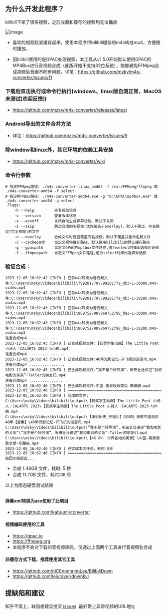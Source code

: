 ## 为什么开发此程序？
bilibili下架了很多视频，之前收藏和缓存的视频均无法播放

![image](https://github.com/mzky/m4s-converter/assets/13345233/ea8bc799-e47d-40ca-bde4-c47193f0e453)

- 喜欢的视频赶紧缓存起来，使用本程序将bilibili缓存的m4s转成mp4，方便随时播放。

- 因bilibili使用的是GPAC处理视频，本工具从v1.5.0开始默认使用GPAC的MP4Box进行音视频合成（此版开始不支持32位系统），能够避免FFMpeg合成视频后音画不同步问题，详见：https://github.com/mzky/m4s-converter/issues/11


### 下载后双击执行或命令行执行(windows、linux版自测正常，MacOS未测试[欢迎反馈])
- https://github.com/mzky/m4s-converter/releases/latest


### Android导出的文件合并方法 
- 详见：https://github.com/mzky/m4s-converter/issues/9


### 除window和linux外，其它环境的依赖工具安装
- https://github.com/mzky/m4s-converter/wiki


### 命令行参数
```
# 指定FFMpeg路径: ./m4s-converter-linux_amd64 -f /var/FFMpeg/ffmpeg 或 ./m4s-converter-amd64 -f select
# 指定MP4Box路径: ./m4s-converter-amd64.exe -g "D:\GPAC\mp4box.exe" 或 ./m4s-converter-amd64 -g select
 Flags: 
    -h --help         查看帮助信息
    -v --version      查看版本信息
    -a --assoff       关闭自动生成弹幕功能，默认不关闭
    -s --skip         跳过合成同名视频(优先级高于overlay)，默认不跳过，但会跳过[完全相同]的文件
    -o --overlay      合成文件时是否覆盖同名视频，默认不覆盖并重命名新文件
    -c --cachepath    自定义视频缓存路径，默认使用bilibili的默认缓存路径
    -g --gpacpath     自定义GPAC的mp4box文件路径,值为select时弹出选择对话框
    -f --ffmpegpath   自定义FFMpeg文件路径,值为select时弹出选择对话框
```


### 验证合成：
```
2023-12-05_16:02:42 [INFO ] 已将m4s转换为音视频文件:C:\Users\mzky\Videos\bilibili\799281779\799281779_nb3-1-30080.m4s-video.mp4
2023-12-05_16:02:42 [INFO ] 已将m4s转换为音视频文件:C:\Users\mzky\Videos\bilibili\799281779\799281779_nb3-1-30280.m4s-audio.mp3
2023-12-05_16:02:43 [INFO ] 已将m4s转换为音视频文件:C:\Users\mzky\Videos\bilibili\869752798\869752798_da2-1-30080.m4s-video.mp4
2023-12-05_16:02:43 [INFO ] 已将m4s转换为音视频文件:C:\Users\mzky\Videos\bilibili\869752798\869752798_da2-1-30280.m4s-audio.mp3
准备合成mp4 .............
2023-12-05_16:02:43 [INFO ] 已合成视频文件:【获奖学生动画】The Little Poet 小诗人｜CALARTS 2023-toh糖.mp4
准备合成mp4 ................
2023-12-05_16:02:43 [INFO ] 已合成视频文件:40年光影记忆-开飞机的巡查司.mp4
准备合成mp4 ................
2023-12-05_16:02:45 [INFO ] 已合成视频文件:“我不是个好导演”，听田壮壮讲述“我和电影的关系”-Tatler的朋友们.mp4
准备合成mp4 ...............
2023-12-05_16:02:46 [INFO ] 已合成视频文件:中国-美景极致享受-笨蹦崩.mp4
2023-12-05_16:02:46 [INFO ] ==========================================
2023-12-05_16:02:46 [INFO ] 合成的文件:
C:\Users\mzky\Videos\bilibili\output\【获奖学生动画】The Little Poet 小诗人｜CALARTS 2023\【获奖学生动画】The Little Poet 小诗人｜CALARTS 2023-toh糖.mp4
C:\Users\mzky\Videos\bilibili\output\【电影历史_专题片】《影响》致敬中国电影40年【全集】\40年光影记忆-开飞机的巡查司.mp4
C:\Users\mzky\Videos\bilibili\output\“我不是个好导演”，听田壮壮讲述“我和电影的关系”\“我不是个好导演”，听田壮壮讲述“我和电影的关系”-Tatler的朋友们.mp4
C:\Users\mzky\Videos\bilibili\output\【4K 8K- 世界各地的美景】\中国-美景极致享受-笨蹦崩.mp4
2023-12-05_16:02:46 [INFO ] 已完成本次任务，耗时:5秒
2023-12-05_16:02:46 [INFO ] ==========================================
按回车键退出...
```

- 合成 1.46GB 文件，耗时: 5 秒
- 合成 11.7GB 文件，耗时:38 秒

以上为固态硬盘测试结果

##
#### 弹幕xml转换为ass使用了此项目
- https://github.com/kafuumi/converter


#### 视频编码使用的工具
- https://gpac.io
- https://ffmpeg.org
- 本程序不会对下载的音视频转码，仅通过上面两个工具进行音视频轨合成


#### 非缓存方式下载，推荐使用其它工具
- https://github.com/nICEnnnnnnnLee/BilibiliDown
- https://github.com/leiurayer/downkyi


## 提缺陷和建议

知乎不常上，缺陷或建议提交 [issues](https://github.com/mzky/m4s-converter/issues/new/choose) ,最好带上异常视频的URL地址
